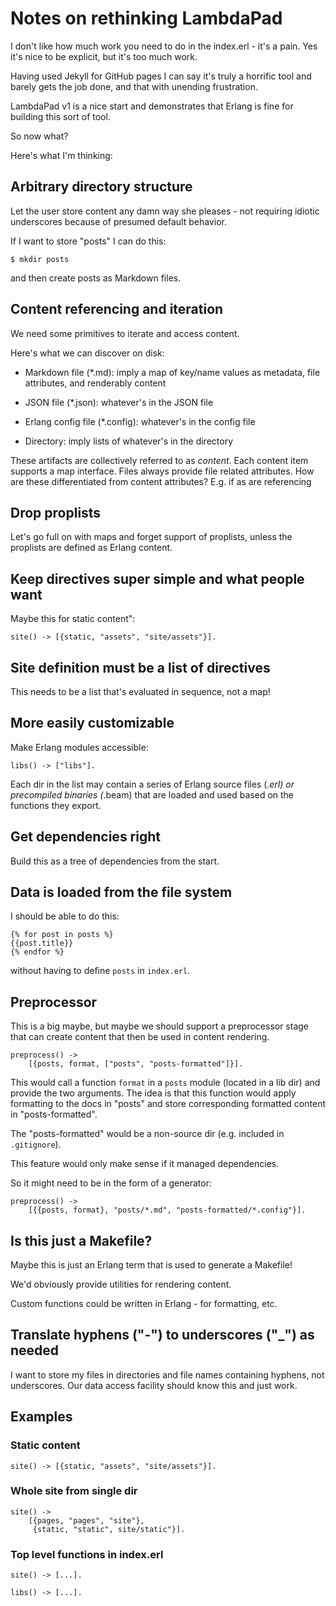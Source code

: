 # Notes on rethinking LambdaPad

I don't like how much work you need to do in the index.erl - it's a
pain. Yes it's nice to be explicit, but it's too much work.

Having used Jekyll for GitHub pages I can say it's truly a horrific
tool and barely gets the job done, and that with unending frustration.

LambdaPad v1 is a nice start and demonstrates that Erlang is fine for
building this sort of tool.

So now what?

Here's what I'm thinking:

## Arbitrary directory structure

Let the user store content any damn way she pleases - not requiring
idiotic underscores because of presumed default behavior.

If I want to store "posts" I can do this:

```
$ mkdir posts
```

and then create posts as Markdown files.

## Content referencing and iteration

We need some primitives to iterate and access content.

Here's what we can discover on disk:

- Markdown file (*.md): imply a map of key/name values as metadata, file
  attributes, and renderably content

- JSON file (*.json): whatever's in the JSON file

- Erlang config file (*.config): whatever's in the config file

- Directory: imply lists of whatever's in the directory

These artifacts are collectively referred to as *content*. Each
content item supports a map interface. Files always provide file
related attributes. How are these differentiated from content
attributes? E.g. if as are referencing

## Drop proplists

Let's go full on with maps and forget support of proplists, unless the
proplists are defined as Erlang content.

## Keep directives super simple and what people want

Maybe this for static content":

```
site() -> [{static, "assets", "site/assets"}].
```

## Site definition must be a list of directives

This needs to be a list that's evaluated in sequence, not a map!

## More easily customizable

Make Erlang modules accessible:

```
libs() -> ["libs"].
```

Each dir in the list may contain a series of Erlang source files
(*.erl) or precompiled binaries (*.beam) that are loaded and used
based on the functions they export.

## Get dependencies right

Build this as a tree of dependencies from the start.

## Data is loaded from the file system

I should be able to do this:

```
{% for post in posts %}
{{post.title}}
{% endfor %}
```

without having to define `posts` in `index.erl`.

## Preprocessor

This is a big maybe, but maybe we should support a preprocessor stage
that can create content that then be used in content rendering.

```
preprocess() ->
    [{posts, format, ["posts", "posts-formatted"]}].
```

This would call a function `format` in a `posts` module (located in a
lib dir) and provide the two arguments. The idea is that this function
would apply formatting to the docs in "posts" and store corresponding
formatted content in "posts-formatted".

The "posts-formatted" would be a non-source dir (e.g. included in
`.gitignore`).

This feature would only make sense if it managed dependencies.

So it might need to be in the form of a generator:

```
preprocess() ->
    [{{posts, format}, "posts/*.md", "posts-formatted/*.config"}].
```

## Is this just a Makefile?

Maybe this is just an Erlang term that is used to generate a Makefile!

We'd obviously provide utilities for rendering content.

Custom functions could be written in Erlang - for formatting, etc.

## Translate hyphens ("-") to underscores ("_") as needed

I want to store my files in directories and file names containing
hyphens, not underscores. Our data access facility should know this
and just work.

## Examples

### Static content

```
site() -> [{static, "assets", "site/assets"}].
```

### Whole site from single dir

```
site() ->
    [{pages, "pages", "site"},
     {static, "static", site/static"}].
```

### Top level functions in index.erl

```
site() -> [...].

libs() -> [...].
```
